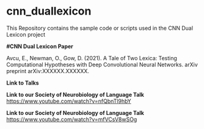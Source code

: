 # cnn_duallexicon
This Repository contains the sample code or scripts used in the CNN Dual Lexicon project

**#CNN Dual Lexicon Paper**

Avcu, E., Newman, O., Gow, D. (2021). A Tale of Two Lexica: Testing Computational Hypotheses with Deep Convolutional Neural Networks. arXiv preprint arXiv:XXXXXX.XXXXXX.

**Link to Talks**

**Link to our Society of Neurobiology of Language Talk**
https://www.youtube.com/watch?v=nfQbnTl9hbY

**Link to our Society of Neurobiology of Language Talk**
https://www.youtube.com/watch?v=mfVCsV8wSOg
